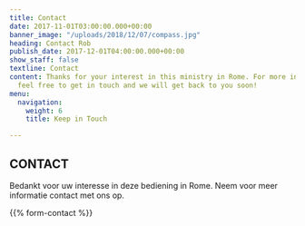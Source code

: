 ```yaml
---
title: Contact
date: 2017-11-01T03:00:00.000+00:00
banner_image: "/uploads/2018/12/07/compass.jpg"
heading: Contact Rob
publish_date: 2017-12-01T04:00:00.000+00:00
show_staff: false
textline: Contact
content: Thanks for your interest in this ministry in Rome. For more information,
  feel free to get in touch and we will get back to you soon!
menu:
  navigation:
    weight: 6
    title: Keep in Touch

---
```

## CONTACT

Bedankt voor uw interesse in deze bediening in Rome. Neem voor meer informatie contact met ons op.

{{% form-contact %}}